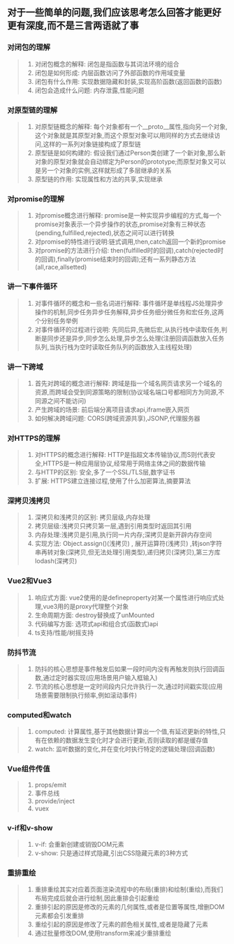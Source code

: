 ## 对于一些简单的问题,我们应该思考怎么回答才能更好更有深度,而不是三言两语就了事

### 对闭包的理解

> 1. 对闭包概念的解释: 闭包是指函数与其词法环境的组合
> 2. 闭包是如何形成: 内层函数访问了外部函数的作用域变量
> 3. 闭包有什么作用: 实现数据隐藏和封装,实现高阶函数(返回函数的函数)
> 4. 闭包会造成什么问题: 内存泄露,性能问题

### 对原型链的理解

> 1. 对原型链概念的解释: 每个对象都有一个__proto__属性,指向另一个对象,这个对象就是其原型对象,而这个原型对象可以用同样的方式去继续访问,这样的一系列对象链接构成了原型链
> 2. 原型链是如何构建的: 假设我们通过Person类创建了一个新对象,那么新对象的原型对象就会自动绑定为Person的prototype;而原型对象又可以是另一个对象的实例,这样就形成了多层继承的关系
> 3. 原型链的作用: 实现属性和方法的共享,实现继承

### 对promise的理解

> 1. 对promise概念进行解释: promise是一种实现异步编程的方式,每一个promise对象表示一个异步操作的状态,promise对象有三种状态(pending,fulfilled,rejected),状态之间可以进行转换
> 2. 对promise的特性进行说明:链式调用,then,catch返回一个新的promise
> 3. 对promise的方法进行介绍: then(fulfilled时的回调),catch(rejected时的回调),finally(promise结束时的回调);还有一系列静态方法(all,race,allsetted)

### 讲一下事件循环

> 1. 对事件循环的概念和一些名词进行解释: 事件循环是单线程JS处理异步操作的机制,同步任务异步任务解释,异步任务细分微任务和宏任务,这两个分别任务举例
> 2. 对事件循环的过程进行说明: 先同后异,先微后宏,从执行栈中读取任务,判断是同步还是异步,同步怎么处理,异步怎么处理(注册回调函数放入任务队列,当执行栈为空时读取任务队列的函数放入主线程处理)

### 讲一下跨域

> 1. 首先对跨域的概念进行解释: 跨域是指一个域名网页请求另一个域名的资源,而跨域会受到同源策略的限制(协议域名端口号都相同方为同源,不同源之间不能访问)
> 2. 产生跨域的场景: 前后端分离项目请求api,iframe嵌入网页
> 3. 如何解决跨域问题: CORS(跨域资源共享),JSONP,代理服务器

### 对HTTPS的理解

> 1. 对HTTPS的概念进行解释: HTTP是指超文本传输协议,而S则代表安全,HTTPS是一种应用层协议,经常用于网络主体之间的数据传输
> 2. 与HTTP的区别: 安全,多了一个SSL/TLS层,数字证书
> 3. 扩展: HTTPS建立连接过程,使用了什么加密算法,摘要算法

### 深拷贝浅拷贝

> 1. 深拷贝和浅拷贝的区别: 拷贝层级,内存处理
> 2. 拷贝层级:浅拷贝只拷贝第一层,遇到引用类型时返回其引用
> 3. 内存处理:浅拷贝是引用,执行同一片内存;深拷贝是新开辟内存空间
> 4. 实现方法: Object.assign()(浅拷贝) , 展开运算符(浅拷贝) ,转json字符串再转对象(深拷贝,但无法处理引用类型),递归拷贝(深拷贝),第三方库lodash(深拷贝)

### Vue2和Vue3

> 1. 响应式方面: vue2使用的是defineproperty对某一个属性进行响应式处理,vue3用的是proxy代理整个对象
> 2. 生命周期方面: destroy替换成了unMounted
> 3. 代码编写方面: 选项式api和组合式(函数式)api
> 4. ts支持/性能/树摇支持

### 防抖节流

> 1. 防抖的核心思想是事件触发后如果一段时间内没有再触发则执行回调函数,通过定时器实现(应用场景用户输入框输入)
> 2. 节流的核心思想是一定时间段内只允许执行一次,通过时间戳实现(应用场景需要限制执行频率,例如滚动事件)

### computed和watch

> 1. computed: 计算属性,基于其他数据计算出一个值,有延迟更新的特性,只有在依赖的数据发生变化时才会进行更新,否则读取的都是缓存值
> 2. watch: 监听数据的变化,并在变化时执行特定的逻辑处理(回调函数)

### Vue组件传值

> 1. props/emit
> 2. 事件总线
> 3. provide/inject
> 4. vuex

### v-if和v-show

> 1. v-if: 会重新创建或销毁DOM元素
> 2. v-show: 只是通过样式隐藏,引出CSS隐藏元素的3种方式

### 重排重绘

> 1. 重排重绘其实对应着页面渲染流程中的布局(重排)和绘制(重绘),而我们布局完成后就会进行绘制,因此重排会引起重绘
> 2. 重排引起的原因是修改的元素的几何属性,或者是位置等属性,增删DOM元素都会引发重排
> 3. 重绘引起的原因是修改了元素的颜色相关属性,或者是隐藏了元素
> 4. 通过批量修改DOM,使用transform来减少重排重绘
